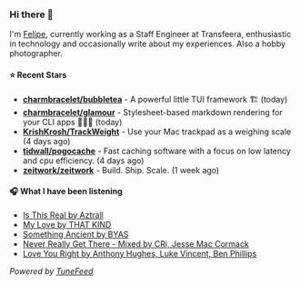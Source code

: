 ### Hi there 👋

I'm [Felipe](https://felipevm.com), currently working as a Staff Engineer at Transfeera, enthusiastic in technology and occasionally write about my experiences. Also a hobby photographer.

#### ⭐ Recent Stars
- **[charmbracelet/bubbletea](https://github.com/charmbracelet/bubbletea)** - A powerful little TUI framework 🏗 (today)
- **[charmbracelet/glamour](https://github.com/charmbracelet/glamour)** - Stylesheet-based markdown rendering for your CLI apps 💇🏻‍♀️ (today)
- **[KrishKrosh/TrackWeight](https://github.com/KrishKrosh/TrackWeight)** - Use your Mac trackpad as a weighing scale (4 days ago)
- **[tidwall/pogocache](https://github.com/tidwall/pogocache)** - Fast caching software with a focus on low latency and cpu efficiency. (4 days ago)
- **[zeitwork/zeitwork](https://github.com/zeitwork/zeitwork)** - Build. Ship. Scale. (1 week ago)

#### 🎧 What I have been listening
- [Is This Real by Aztrall](https://open.spotify.com/track/2IFdHx82FiiKofD3fttXf7)
- [My Love by THAT KIND](https://open.spotify.com/track/52Ei6XM9evOhYavdKfnaUo)
- [Something Ancient by BYAS](https://open.spotify.com/track/53wjLc4Q7Py38dUOQKmF5k)
- [Never Really Get There - Mixed by CRi, Jesse Mac Cormack](https://open.spotify.com/track/2mScJo17d34debr6Wp08N2)
- [Love You Right by Anthony Hughes, Luke Vincent, Ben Phillips](https://open.spotify.com/track/5akp9ehgAWrmEXUHFI3dVQ)

_Powered by [TuneFeed](https://tunefeed.app?ref=github.com)_
